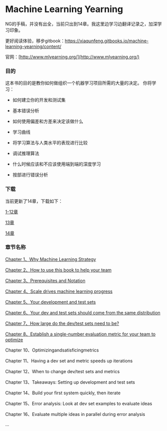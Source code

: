 # Machine Learning Yearning

NG的手稿，并没有出全，当前只出到14章。我这里边学习边翻译记录之，加深学习印象。

更好阅读体验，移步gitbook：https://xiaqunfeng.gitbooks.io/machine-learning-yearning/content/

官网：[http://www.mlyearning.org/](http://www.mlyearning.org/)

### 目的

这本书的目的是教你如何做组织一个机器学习项目所需的大量的决定。 你将学习：

* 如何建立你的开发和测试集

* 基本错误分析

* 如何使用偏差和方差来决定该做什么

* 学习曲线

* 将学习算法与人类水平的表现进行比较

* 调试推理算法

* 什么时候应该和不应该使用端到端的深度学习

* 按部进行错误分析

### 下载

当前更新了14章，下载如下：

[1-12章](https://gallery.mailchimp.com/dc3a7ef4d750c0abfc19202a3/files/Machine_Learning_Yearning_V0.5_01.pdf)

[13章](https://gallery.mailchimp.com/dc3a7ef4d750c0abfc19202a3/files/Machine_Learning_Yearning_V0.5_02.pdf)

[14章](https://gallery.mailchimp.com/dc3a7ef4d750c0abfc19202a3/files/Machine_Learning_Yearning_V0.5_03.pdf)

### 章节名称

[Chapter 1、Why Machine Learning Strategy](chapter1.md)

[Chapter 2、How to use this book to help your team](chapter2.md)

[Chapter 3、Prerequisites and Notation](chapter3.md)

[Chapter 4、Scale drives machine learning progress](chapter4.md)

[Chapter 5、Your development and test sets](chapter5.md)

[Chapter 6、Your dev and test sets should come from the same distribution](chapter6.md)

[Chapter 7、How large do the dev/test sets need to be?](chapter7.md)

[Chapter 8、Establish a single-number evaluation metric for your team to optimize](chapter8.md)

Chapter 10、Optimizingandsatisficingmetrics

Chapter 11、Having a dev set and metric speeds up iterations

Chapter 12、When to change dev/test sets and metrics

Chapter 13、Takeaways: Setting up development and test sets

Chapter 14、Build your first system quickly, then iterate

Chapter 15、Error analysis: Look at dev set examples to evaluate ideas

Chapter 16、Evaluate multiple ideas in parallel during error analysis

...

